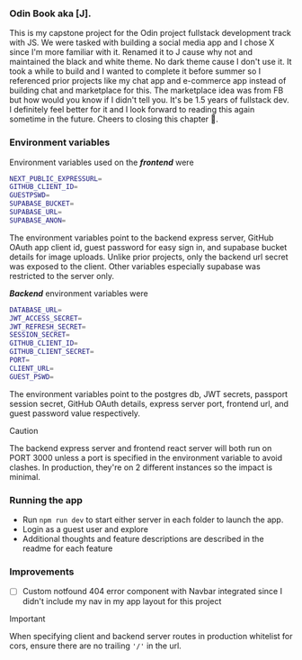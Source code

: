 ### Odin Book aka [J].
This is my capstone project for the Odin project fullstack development track with JS. We were tasked with building a social 
media app and I chose X since I'm more familiar with it. Renamed it to J cause why not and maintained the black and white 
theme. No dark theme cause I don't use it. It took a while to build and I wanted to complete it before summer so I referenced 
prior projects like my chat app and e-commerce app instead of building chat and marketplace for this. The marketplace idea was 
from FB but how would you know if I didn't tell you. It's be 1.5 years of fullstack dev. I definitely feel better for it and I 
look forward to reading this again sometime in the future. Cheers to closing this chapter 🥂.

### Environment variables
Environment variables used on the ***frontend*** were
```bash
NEXT_PUBLIC_EXPRESSURL=
GITHUB_CLIENT_ID=
GUESTPSWD=
SUPABASE_BUCKET=
SUPABASE_URL=
SUPABASE_ANON=
```
The environment variables point to the backend express server, GitHub OAuth app client id, guest password for easy sign in, and 
supabase bucket details for image uploads. Unlike prior projects, only the backend url secret was exposed to the client. Other 
variables especially supabase was restricted to the server only. <br>

***Backend*** environment variables were
```bash
DATABASE_URL=
JWT_ACCESS_SECRET=
JWT_REFRESH_SECRET=
SESSION_SECRET=
GITHUB_CLIENT_ID=
GITHUB_CLIENT_SECRET=
PORT=
CLIENT_URL=
GUEST_PSWD=
```
The environment variables point to the postgres db, JWT secrets, passport session secret, GitHub OAuth details, express server port, 
frontend url, and guest password value respectively. <br>

> [!Caution]
> The backend express server and frontend react server will both run on PORT 3000 unless a port is specified in the environment 
variable to avoid clashes. In production, they're on 2 different instances so the impact is minimal.

### Running the app
- Run `npm run dev` to start either server in each folder to launch the app.
- Login as a guest user and explore
- Additional thoughts and feature descriptions are described in the readme for each feature

### Improvements
- [ ] Custom notfound 404 error component with Navbar integrated since I didn't include my nav in my app layout for this project

> [!Important]
> When specifying client and backend server routes in production whitelist for cors, ensure there are no trailing `'/'` in the url.

